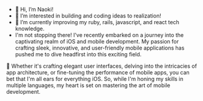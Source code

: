 - 👋 Hi, I’m Naoki! 
- 👀 I’m interested in building and coding ideas to realization! 
- 🌱 I’m currently improving my ruby, rails, javascript, and react tech knowledge.
-  I'm not stopping there! I've recently embarked on a journey into the captivating realm of iOS and mobile development. My passion for crafting sleek, innovative, and user-friendly mobile applications has pushed me to dive headfirst into this exciting field.

📱 Whether it's crafting elegant user interfaces, delving into the intricacies of app architecture, or fine-tuning the performance of mobile apps, you can bet that I'm all ears for everything iOS. So, while I'm honing my skills in multiple languages, my heart is set on mastering the art of mobile development.

<!---
iamnaokitakahashi/iamnaokitakahashi is a ✨ special ✨ repository because its `README.md` (this file) appears on your GitHub profile.
You can click the Preview link to take a look at your changes.
--->
